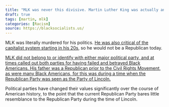 ```yaml
---
title: "MLK was never this divisive. Martin Luther King was actually anti-identity politics, and he would have been a Republican today."
draft: true
tags: [martin, mlk]
categories: [Racism]
source: https://blacksocialists.us/
---
```


MLK was literally murdered for his politics. [He was also critical of the capitalist system starting in his 20s](http://inthesetimes.com/article/20839/martin-luther-king-jr-day-socialism-capitalism), so he would not be a Republican today.  
  
[MLK did not belong to or identify with either major political party, and at times called out both parties for having failed and betrayed Black Americans. His father was a Republican prior to the Civil Rights Movement, as were many Black Americans, for this was during a time when the Republican Party was seen as the Party of Lincoln.](https://www.cnn.com/2016/01/15/us/mlk-myths/index.html)  
  
Political parties have changed their values significantly over the course of American history, to the point that the current Republican Party bares little resemblance to the Republican Party during the time of Lincoln.


